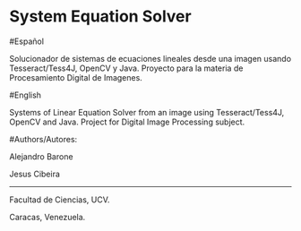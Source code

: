 # System Equation Solver
#Español

Solucionador de sistemas de ecuaciones lineales desde una imagen usando Tesseract/Tess4J, OpenCV y Java.
Proyecto para la materia de Procesamiento Digital de Imagenes.

#English

Systems of Linear Equation Solver from an image using Tesseract/Tess4J, OpenCV and Java.
Project for Digital Image Processing subject.



#Authors/Autores:

Alejandro Barone

Jesus Cibeira


----------------------------------------------------------------------------------------------------


Facultad de Ciencias, UCV.

Caracas, Venezuela.
